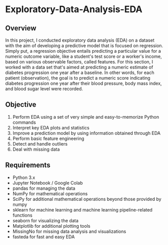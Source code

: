 # Exploratory-Data-Analysis-EDA

## Overview
In this project, I conducted exploratory data analysis (EDA) on a dataset with the aim of developing a predictive model that is focused on regression. Simply put, a regression objective entails predicting a particular value for a numeric outcome variable, like a student's test score or a worker's income, based on various observable factors, called features.
For this section, I worked with a data set that's aimed at predicting a numeric estimate of diabetes progression one year after a baseline. In other words, for each patient (observation), the goal is to predict a numeric score indicating diabetes progression one year after their blood pressure, body mass index, and blood sugar level were recorded.

## Objective
1. Perform EDA using a set of very simple and easy-to-memorize Python commands
2. Interpret key EDA plots and statistics
3. Improve a prediction model by using information obtained through EDA
4. Perform basic feature engineering
5. Detect and handle outliers
6. Deal with missing data

## Requirements
- Python 3.x
- Jupyter Notebook / Google Colab
- pandas for managing the data
- NumPy for mathematical operations
- SciPy for additional mathematical operations beyond those provided by numpy
- sklearn for machine learning and machine learning pipeline-related functions
- seaborn for visualizing the data
- Matplotlib for additional plotting tools
- MissingNo for missing data analysis and visualizations
- fasteda for fast and easy EDA
